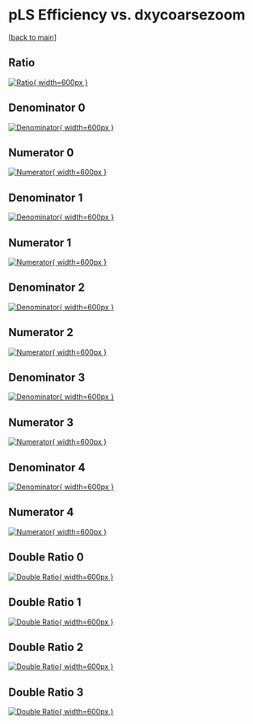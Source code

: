 # pLS Efficiency vs. dxycoarsezoom

[[back to main](./)]



## Ratio

[![Ratio](../mtv/var/pLS_xtr_11_-1_eff_dxycoarsezoom.png){ width=600px }](../mtv/var/pLS_xtr_11_-1_eff_dxycoarsezoom.pdf)

## Denominator 0

[![Denominator](../mtv/den/pLS_xtr_11_-1_eff_dxycoarsezoom_den0.png){ width=600px }](../mtv/den/pLS_xtr_11_-1_eff_dxycoarsezoom_den0.pdf)

## Numerator 0

[![Numerator](../mtv/num/pLS_xtr_11_-1_eff_dxycoarsezoom_num0.png){ width=600px }](../mtv/num/pLS_xtr_11_-1_eff_dxycoarsezoom_num0.pdf)

## Denominator 1

[![Denominator](../mtv/den/pLS_xtr_11_-1_eff_dxycoarsezoom_den1.png){ width=600px }](../mtv/den/pLS_xtr_11_-1_eff_dxycoarsezoom_den1.pdf)

## Numerator 1

[![Numerator](../mtv/num/pLS_xtr_11_-1_eff_dxycoarsezoom_num1.png){ width=600px }](../mtv/num/pLS_xtr_11_-1_eff_dxycoarsezoom_num1.pdf)

## Denominator 2

[![Denominator](../mtv/den/pLS_xtr_11_-1_eff_dxycoarsezoom_den2.png){ width=600px }](../mtv/den/pLS_xtr_11_-1_eff_dxycoarsezoom_den2.pdf)

## Numerator 2

[![Numerator](../mtv/num/pLS_xtr_11_-1_eff_dxycoarsezoom_num2.png){ width=600px }](../mtv/num/pLS_xtr_11_-1_eff_dxycoarsezoom_num2.pdf)

## Denominator 3

[![Denominator](../mtv/den/pLS_xtr_11_-1_eff_dxycoarsezoom_den3.png){ width=600px }](../mtv/den/pLS_xtr_11_-1_eff_dxycoarsezoom_den3.pdf)

## Numerator 3

[![Numerator](../mtv/num/pLS_xtr_11_-1_eff_dxycoarsezoom_num3.png){ width=600px }](../mtv/num/pLS_xtr_11_-1_eff_dxycoarsezoom_num3.pdf)

## Denominator 4

[![Denominator](../mtv/den/pLS_xtr_11_-1_eff_dxycoarsezoom_den4.png){ width=600px }](../mtv/den/pLS_xtr_11_-1_eff_dxycoarsezoom_den4.pdf)

## Numerator 4

[![Numerator](../mtv/num/pLS_xtr_11_-1_eff_dxycoarsezoom_num4.png){ width=600px }](../mtv/num/pLS_xtr_11_-1_eff_dxycoarsezoom_num4.pdf)

## Double Ratio 0

[![Double Ratio](../mtv/ratio/pLS_xtr_11_-1_eff_dxycoarsezoom_ratio0.png){ width=600px }](../mtv/ratio/pLS_xtr_11_-1_eff_dxycoarsezoom_ratio0.pdf)

## Double Ratio 1

[![Double Ratio](../mtv/ratio/pLS_xtr_11_-1_eff_dxycoarsezoom_ratio1.png){ width=600px }](../mtv/ratio/pLS_xtr_11_-1_eff_dxycoarsezoom_ratio1.pdf)

## Double Ratio 2

[![Double Ratio](../mtv/ratio/pLS_xtr_11_-1_eff_dxycoarsezoom_ratio2.png){ width=600px }](../mtv/ratio/pLS_xtr_11_-1_eff_dxycoarsezoom_ratio2.pdf)

## Double Ratio 3

[![Double Ratio](../mtv/ratio/pLS_xtr_11_-1_eff_dxycoarsezoom_ratio3.png){ width=600px }](../mtv/ratio/pLS_xtr_11_-1_eff_dxycoarsezoom_ratio3.pdf)


